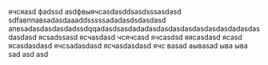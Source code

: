 ячсяasd
фadssd
asdфвыячсasdasddsasdsssasdasd
sdfавппавsadasdaaaddsssssadadasdsdasdasd
апвsadasdasdasdadssdqqadasdsasdadadasdasdasdasdasdasdasdadasdasdasdasd
ясsadssasd
ясчasdasd
чсячсasd
ячсasdsd
яясasdasd
ясasd
ясasdasdasd
ячсsadasdasd
ясчasdasdasd
ячс
ваsad
аываsad
ыва
ыва
sad
asd
asd

